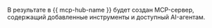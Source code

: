 В результате в {{ mcp-hub-name }} будет создан MCP-сервер, содержащий добавленные инструменты и доступный AI-агентам.